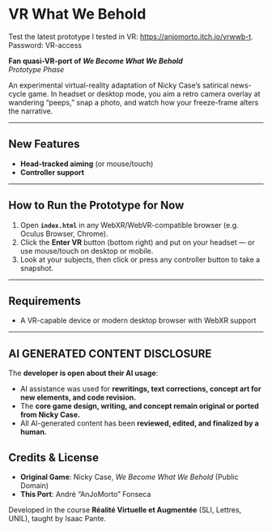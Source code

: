 # VR What We Behold

Test the latest prototype I tested in VR: https://anjomorto.itch.io/vrwwb-t. Password: VR-access

**Fan quasi-VR-port of _We Become What We Behold_**  
_Prototype Phase_

An experimental virtual-reality adaptation of Nicky Case’s satirical news-cycle game. In headset or desktop mode, you aim a retro camera overlay at wandering “peeps,” snap a photo, and watch how your freeze-frame alters the narrative.

---

## New Features

- **Head-tracked aiming** (or mouse/touch) 
- **Controller support**

---

## How to Run the Prototype for Now

1. Open **`index.html`** in any WebXR/WebVR-compatible browser (e.g. Oculus Browser, Chrome).  
2. Click the **Enter VR** button (bottom right) and put on your headset — or use mouse/touch on desktop or mobile.  
3. Look at your subjects, then click or press any controller button to take a snapshot.

---

## Requirements

- A VR-capable device or modern desktop browser with WebXR support  

---

## **AI GENERATED CONTENT DISCLOSURE**  

The **developer is open about their AI usage**:  
- AI assistance was used for **rewritings, text corrections, concept art for new elements, and code revision.**  
- The **core game design, writing, and concept remain original or ported from Nicky Case.**  
- All AI-generated content has been **reviewed, edited, and finalized by a human.**

## Credits & License

- **Original Game**: Nicky Case, _We Become What We Behold_ (Public Domain)  
- **This Port**: André “AnJoMorto” Fonseca

Developed in the course **Réalité Virtuelle et Augmentée** (SLI, Lettres, UNIL), taught by Isaac Pante.  
